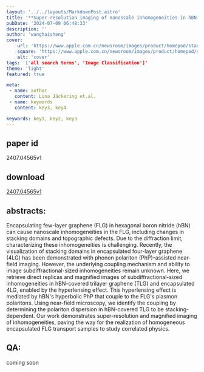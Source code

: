 ```yaml
---
layout: '../../layouts/MarkdownPost.astro'
title: '**Super-resolution imaging of nanoscale inhomogeneities in hBN-covered and encapsulated few-layer graphene**'
pubDate: '2024-07-09 06:48:33'
description: ''
author: 'wanghaisheng'
cover:
    url: 'https://www.apple.com.cn/newsroom/images/product/homepod/standard/Apple-HomePod-hero-230118_big.jpg.large_2x.jpg'
    square: 'https://www.apple.com.cn/newsroom/images/product/homepod/standard/Apple-HomePod-hero-230118_big.jpg.large_2x.jpg'
    alt: 'cover'
tags: '['all search terms', 'Image Classification']' 
theme: 'light'
featured: true

meta:
 - name: author
   content: Lina Jäckering et.al.
 - name: keywords
   content: key3, key4

keywords: key1, key2, key3
---
```


## paper id
2407.04565v1
## download
[2407.04565v1](http://arxiv.org/abs/2407.04565v1)
## abstracts:
Encapsulating few-layer graphene (FLG) in hexagonal boron nitride (hBN) can cause nanoscale inhomogeneities in the FLG, including changes in stacking domains and topographic defects. Due to the diffraction limit, characterizing these inhomogeneities is challenging. Recently, the visualization of stacking domains in encapsulated four-layer graphene (4LG) has been demonstrated with phonon polariton (PhP)-assisted near-field imaging. However, the underlying coupling mechanism and ability to image subdiffractional-sized inhomogeneities remain unknown. Here, we retrieve direct replicas and magnified images of subdiffractional-sized inhomogeneities in hBN-covered trilayer graphene (TLG) and encapsulated 4LG, enabled by the hyperlensing effect. This hyperlensing effect is mediated by hBN's hyperbolic PhP that couple to the FLG's plasmon polaritons. Using near-field microscopy, we identify the coupling by determining the polariton dispersion in hBN-covered TLG to be stacking-dependent. Our work demonstrates super-resolution and magnified imaging of inhomogeneities, paving the way for the realization of homogeneous encapsulated FLG transport samples to study correlated physics.
## QA:
coming soon
